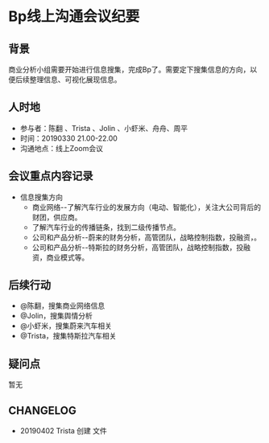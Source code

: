 # Bp线上沟通会议纪要
## 背景  
商业分析小组需要开始进行信息搜集，完成Bp了。需要定下搜集信息的方向，以便后续整理信息、可视化展现信息。
## 人时地
- 参与者：陈翻 、Trista 、Jolin 、小虾米、舟舟、周平
- 时间：20190330 21.00-22.00
- 沟通地点：线上Zoom会议
## 会议重点内容记录
- 信息搜集方向
  - 商业网络--了解汽车行业的发展方向（电动、智能化），关注大公司背后的财团，供应商。
  - 了解汽车行业的传播链条，找到二级传播节点。
  - 公司和产品分析--蔚来的财务分析，高管团队，战略控制指数，投融资，。
  - 公司和产品分析--特斯拉的财务分析，高管团队，战略控制指数，投融资，商业模式等。
## 后续行动
- @陈翻，搜集商业网络信息
- @Jolin，搜集舆情分析
- @小虾米，搜集蔚来汽车相关
- @Trista，搜集特斯拉汽车相关

## 疑问点  
暂无
## CHANGELOG
- 20190402 Trista 创建 文件
